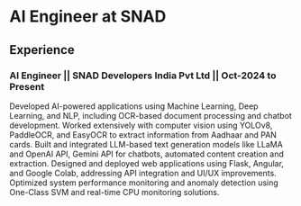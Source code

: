 # AI Engineer at SNAD

## Experience
### AI Engineer || SNAD Developers India Pvt Ltd || Oct-2024 to Present
Developed AI-powered applications using Machine Learning, Deep Learning, and NLP, including OCR-based document processing and chatbot development.
Worked extensively with computer vision using YOLOv8, PaddleOCR, and EasyOCR to extract information from Aadhaar and PAN cards.
Built and integrated LLM-based text generation models like LLaMA and OpenAI API, Gemini API for chatbots, automated content creation and extraction.
Designed and deployed web applications using Flask, Angular, and Google Colab, addressing API integration and UI/UX improvements.
Optimized system performance monitoring and anomaly detection using One-Class SVM and real-time CPU monitoring solutions.


